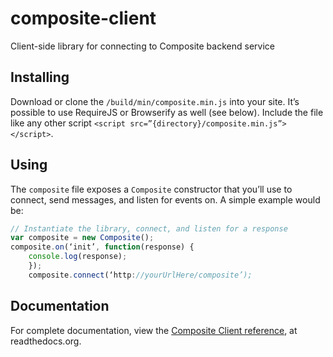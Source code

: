 composite-client
================

Client-side library for connecting to Composite backend service

## Installing
Download or clone the `/build/min/composite.min.js` into your site. It’s
possible to use RequireJS or Browserify as well (see below). Include the file
like any other script `<script src=”{directory}/composite.min.js”></script>`.

## Using
The `composite` file exposes a `Composite` constructor that you’ll use to
connect, send messages, and listen for events on. A simple example would be:

````javascript
// Instantiate the library, connect, and listen for a response
var composite = new Composite();
composite.on(‘init’, function(response) {
    console.log(response);
    });
    composite.connect(‘http://yourUrlHere/composite’);
````

## Documentation
For complete documentation, view the [Composite Client reference](http://composite-framework.readthedocs.org/en/latest/doc_sections/composite-client.html),
at readthedocs.org.

